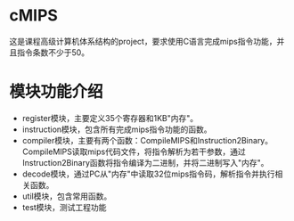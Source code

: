 # cMIPS
这是课程高级计算机体系结构的project，要求使用C语言完成mips指令功能，并且指令条数不少于50。


# 模块功能介绍
- register模块，主要定义35个寄存器和1KB"内存"。  
- instruction模块，包含所有完成mips指令功能的函数。  
- compiler模块，主要有两个函数：CompileMIPS和Instruction2Binary。CompileMIPS读取mips代码文件，将指令解析为若干参数，通过Instruction2Binary函数将指令编译为二进制，并将二进制写入"内存"。  
- decode模块，通过PC从"内存"中读取32位mips指令码，解析指令并执行相关函数。  
- util模块，包含常用函数。  
- test模块，测试工程功能

